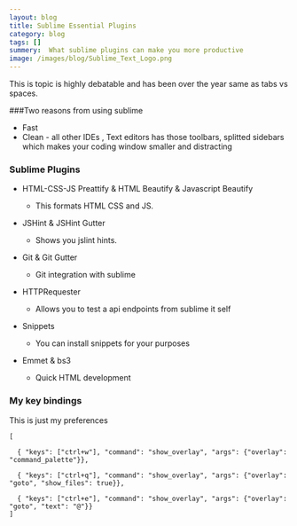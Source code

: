 ```yaml
---
layout: blog
title: Sublime Essential Plugins
category: blog
tags: []  
summery:  What sublime plugins can make you more productive 
image: /images/blog/Sublime_Text_Logo.png
---
```



This is topic is highly debatable and has been over the year same as tabs vs spaces.

###Two reasons from using sublime
*	Fast
*	Clean -  all other IDEs , Text editors has those toolbars, splitted sidebars which makes your coding window smaller and distracting


### Sublime Plugins


*	HTML-CSS-JS Preattify & HTML Beautify & Javascript Beautify

	*	This formats HTML CSS and JS.


*	JSHint & JSHint Gutter

	*	Shows you jslint hints.


*	Git & Git Gutter

	*	Git integration with sublime


* 	HTTPRequester

	*	Allows you to test a api endpoints from sublime it self


*	Snippets 

	*	You can install snippets for your purposes


*	Emmet  & bs3

	*	Quick HTML development  



### My key bindings

This is just my preferences 

	[
	
	  { "keys": ["ctrl+w"], "command": "show_overlay", "args": {"overlay": "command_palette"}},
	
	  { "keys": ["ctrl+q"], "command": "show_overlay", "args": {"overlay": "goto", "show_files": true}},
	
	  { "keys": ["ctrl+e"], "command": "show_overlay", "args": {"overlay": "goto", "text": "@"}}
	]

